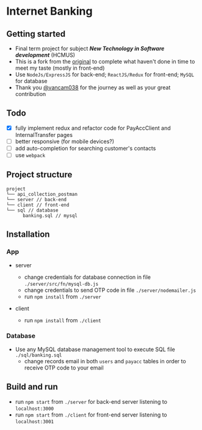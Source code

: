 # Internet Banking

## Getting started

- Final term project for subject **_New Technology in Software development_** (HCMUS)
- This is a fork from the [original](https://github.com/vancam038/CNM-DACK-InternetBanking-038-051-100) to complete what haven't done in time to meet my taste (mostly in front-end)
- Use `NodeJs/ExpressJS` for back-end; `ReactJS/Redux` for front-end; `MySQL` for database
- Thank you [@vancam038](https://github.com/vancam038) for the journey as well as your great contribution

## Todo

- [x] fully implement redux and refactor code for PayAccClient and InternalTransfer pages
- [ ] better responsive (for mobile devices?)
- [ ] add auto-completion for searching customer's contacts
- [ ] use `webpack`

## Project structure

```
project
└── api_collection_postman
└── server // back-end
└── client // front-end
└── sql // database
      banking.sql // mysql
```

## Installation

### App

- server

  - change credentials for database connection in file `./server/src/fn/mysql-db.js`
  - change credentials to send OTP code in file `./server/nodemailer.js`
  - run `npm install` from `./server`

- client
  - run `npm install` from `./client`

### Database

- Use any MySQL database management tool to execute SQL file `./sql/banking.sql`
  - change records email in both `users` and `payacc` tables in order to receive OTP code to your email

## Build and run

- run `npm start` from `./server` for back-end server listening to `localhost:3000`
- run `npm start` from `./client` for front-end server listening to `localhost:3001`
